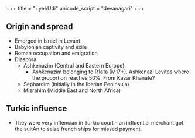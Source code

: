 +++
title = "+yehUdi"
unicode_script = "devanagari"
+++

## Origin and spread
- Emerged in Israel in Levant.
- Babylonian captivity and exile
- Roman occupation and emigration
- Diaspora
  - Ashkenazim (Central and Eastern Europe)
    - Ashkenazim belonging to R1a1a (M17+). Ashkenazi Levites where the proportion reaches 50%. From Kazar Khanate?
  - Sephardim (initially in the Iberian Peninsula)
  - Mizrahim (Middle East and North Africa)

## Turkic influence
- They were very inflencian in Turkic court - an influential merchant got the sultAn to seize french ships for missed payment.